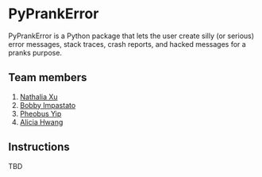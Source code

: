 # PyPrankError
PyPrankError is a Python package that lets the user create silly (or serious) error messages, stack traces, crash reports, and hacked messages for a pranks purpose.

## Team members
1. [Nathalia Xu](https://github.com/slurp-slurp)
2. [Bobby Impastato](https://github.com/bobbyimpastato)
3. [Pheobus Yip](https://github.com/phoebusyip)
4. [Alicia Hwang](https://github.com/a-j-hwang)



## Instructions

TBD


